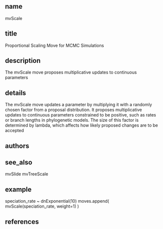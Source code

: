 ## name
mvScale
## title
Proportional Scaling Move for MCMC Simulations
## description
The mvScale move proposes multiplicative updates to continuous parameters
## details
The mvScale move updates a parameter by multiplying it with a randomly chosen factor from a proposal distribution. It proposes multiplicative updates to continuous parameters constrained to be positive, such as rates or branch lengths in phylogenetic models. The size of this factor is determined by lambda, which affects how likely proposed changes are to be accepted 
## authors
## see_also
mvSlide
mvTreeScale
## example
speciation_rate ~ dnExponential(10)
moves.append( mvScale(speciation_rate, weight=1) )
## references
